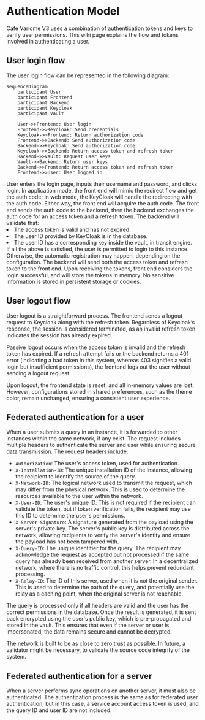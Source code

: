# Authentication Model

Cafe Variome V3 uses a combination of authentication tokens and keys to verify user permissions. This wiki page explains the flow and tokens involved in authenticating a user.

## User login flow

The user login flow can be represented in the following diagram:

```mermaid
sequenceDiagram
    participant User
    participant Frontend
    participant Backend
    participant Keycloak
    participant Vault
    
    User->>Frontend: User login
    Frontend->>Keycloak: Send credentials
    Keycloak->>Frontend: Return authorization code
    Frontend->>Backend: Send authorization code
    Backend->>Keycloak: Send authorization code
    Keycloak->>Backend: Return access token and refresh token
    Backend->>Vault: Request user keys
    Vault->>Backend: Return user keys
    Backend->>Frontend: Return access token and refresh token
    Frontend->>User: User logged in
```

<procedure title="User authentication flow">
    <step>User enters the login page, inputs their username and password, and clicks login.</step>
    <step>In application mode, the front end will mimic the redirect flow and get the auth code; in web mode, the KeyCloak will handle the redirecting with the auth code. Either way, the front end will acquire the auth code.</step>
    <step>The front end sends the auth code to the backend, then the backend exchanges the auth code for an access token and a refresh token.</step>
    <step>
        The backend will validate that:
        <list type="bullet">
            <li>The access token is valid and has not expired.</li>
            <li>The user ID provided by KeyCloak is in the database.</li>
            <li>The user ID has a corresponding key inside the vault, in transit engine.</li>
        </list>
        If all the above is satisfied, the user is permitted to login to this instance. Otherwise, the automatic registration may happen, depending on the configuration.
    </step>
    <step>The backend will send both the access token and refresh token to the front end. Upon receiving the tokens, front end considers the login successful, and will store the tokens in memory. No sensitive information is stored in persistent storage or cookies.</step>
</procedure>

## User logout flow

User logout is a straightforward process. The frontend sends a logout request to Keycloak along with the refresh token. Regardless of Keycloak’s response, the session is considered terminated, as an invalid refresh token indicates the session has already expired.

Passive logout occurs when the access token is invalid and the refresh token has expired. If a refresh attempt fails or the backend returns a 401 error (indicating a bad token in this system, whereas 403 signifies a valid login but insufficient permissions), the frontend logs out the user without sending a logout request.

Upon logout, the frontend state is reset, and all in-memory values are lost. However, configurations stored in shared preferences, such as the theme color, remain unchanged, ensuring a consistent user experience.

## Federated authentication for a user

When a user submits a query in an instance, it is forwarded to other instances within the same network, if any exist. The request includes multiple headers to authenticate the server and user while ensuring secure data transmission. The request headers include:

- ``Authorization``: The user's access token, used for authentication.
- ``X-Installation-ID``: The unique installation ID of the instance, allowing the recipient to identify the source of the query.
- ``X-Network-ID``: The logical network used to transmit the request, which may differ from the physical network. This is used to determine the resources available to the user within the network.
- ``X-User-ID``: The user's unique ID. This is not required if the recipient can validate the token, but if token verification fails, the recipient may use this ID to determine the user's permissions.
- ``X-Server-Signature``: A signature generated from the payload using the server's private key. The server's public key is distributed across the network, allowing recipients to verify the server's identity and ensure the payload has not been tampered with.
- ``X-Query-ID``: The unique identifier for the query. The recipient may acknowledge the request as accepted but not processed if the same query has already been received from another server. In a decentralized network, where there is no traffic control, this helps prevent redundant processing.
- ``X-Relay-ID``: The ID of this server, used when it is not the original sender. This is used to determine the path of the query, and potentially use the relay as a caching point, when the original server is not reachable.

The query is processed only if all headers are valid and the user has the correct permissions in the database. Once the result is generated, it is sent back encrypted using the user's public key, which is pre-propagated and stored in the vault. This ensures that even if the server or user is impersonated, the data remains secure and cannot be decrypted.

The network is built to be as close to zero trust as possible. In future, a validator might be necessary, to validate the source code integrity of the system.

## Federated authentication for a server

When a server performs sync operations on another server, it must also be authenticated. The authentication process is the same as for federated user authentication, but in this case, a service account access token is used, and the query ID and user ID are not included.

<seealso>
    <category ref="related">
        <a href="authentication.md"/>
        <a href="keycloak-credentials-and-account.md"/>
        <a href="federated-authentication.md"/>
    </category>
</seealso>